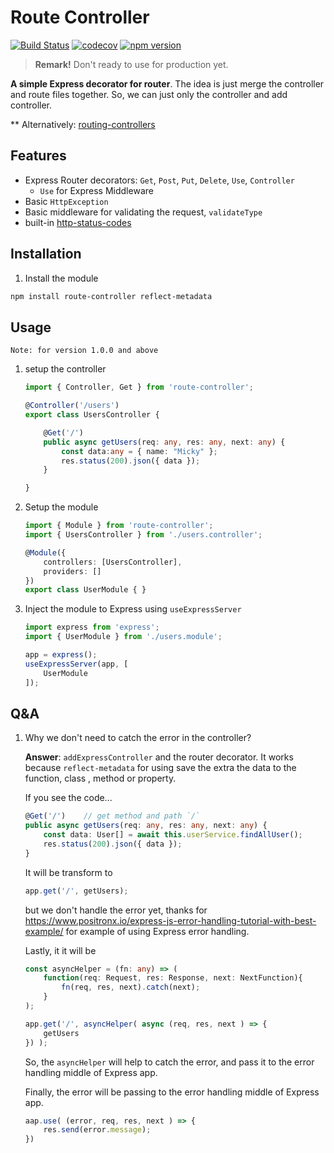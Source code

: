 # Route Controller

[![Build Status](https://travis-ci.org/mildronize/route-controller.svg?branch=main)](https://travis-ci.org/mildronize/route-controller)  [![codecov](https://codecov.io/gh/mildronize/route-controller/branch/main/graph/badge.svg?token=YFCN3ZQEEI)](https://codecov.io/gh/mildronize/route-controller) [![npm version](https://badge.fury.io/js/route-controller.svg)](https://badge.fury.io/js/route-controller)

> **Remark!** Don't ready to use for production yet.

**A simple Express decorator for router**.
The idea is just merge the controller and route files together. So, we can just only the controller and add controller. 

** Alternatively: [routing-controllers](https://github.com/typestack/routing-controllers)

## Features

- Express Router decorators: `Get`, `Post`, `Put`, `Delete`, `Use`, `Controller`
  - `Use` for Express Middleware
- Basic `HttpException`
- Basic middleware for validating the request, `validateType`
- built-in [http-status-codes](https://github.com/prettymuchbryce/http-status-codes)


## Installation

1. Install the module

```bash
npm install route-controller reflect-metadata
```

## Usage

```
Note: for version 1.0.0 and above
```

1. setup the controller

    ```typescript
    import { Controller, Get } from 'route-controller';

    @Controller('/users')
    export class UsersController {

        @Get('/')
        public async getUsers(req: any, res: any, next: any) {
            const data:any = { name: "Micky" };
            res.status(200).json({ data });
        }

    }
    ```
2. Setup the module

    ```typescript
    import { Module } from 'route-controller';
    import { UsersController } from './users.controller';

    @Module({
        controllers: [UsersController],
        providers: []
    })
    export class UserModule { }
    ```



3. Inject the module to Express using `useExpressServer`

    ```typescript
    import express from 'express';
    import { UserModule } from './users.module';

    app = express();
    useExpressServer(app, [
        UserModule
    ]);
    ```


## Q&A 

1. Why we don't need to catch the error in the controller?

    **Answer**: `addExpressController` and the router decorator. It works because `reflect-metadata` for using  save the extra the data to the function, class , method or property.

    If you see the code...

    ```typescript
    @Get('/')    // get method and path `/`
    public async getUsers(req: any, res: any, next: any) {
        const data: User[] = await this.userService.findAllUser();
        res.status(200).json({ data });
    }
    ```

    It will be transform to 

    ```typescript
    app.get('/', getUsers);
    ```

    but we don't handle the error yet, thanks for https://www.positronx.io/express-js-error-handling-tutorial-with-best-example/
    for example of using Express error handling.

    Lastly, it it will be

    ```typescript
    const asyncHelper = (fn: any) => (
        function(req: Request, res: Response, next: NextFunction){
            fn(req, res, next).catch(next);
        }
    );

    app.get('/', asyncHelper( async (req, res, next ) => {
        getUsers
    }) );
    ```

    So, the `asyncHelper` will help to catch the error, and pass it to the error handling middle of Express app.

    Finally, the error will be passing to the error handling middle of Express app. 

    ```typescript
    aap.use( (error, req, res, next ) => {
        res.send(error.message);
    })
    ```
